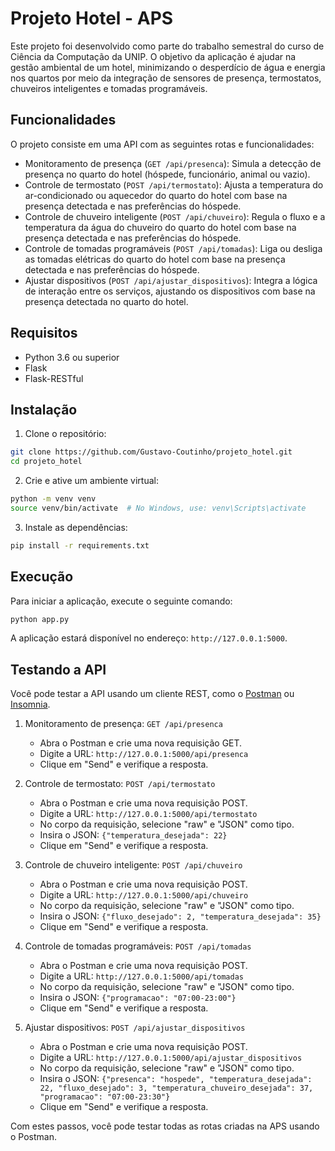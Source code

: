 # Projeto Hotel - APS

Este projeto foi desenvolvido como parte do trabalho semestral do curso de Ciência da Computação da UNIP. O objetivo da aplicação é ajudar na gestão ambiental de um hotel, minimizando o desperdício de água e energia nos quartos por meio da integração de sensores de presença, termostatos, chuveiros inteligentes e tomadas programáveis.

## Funcionalidades

O projeto consiste em uma API com as seguintes rotas e funcionalidades:

- Monitoramento de presença (`GET /api/presenca`): Simula a detecção de presença no quarto do hotel (hóspede, funcionário, animal ou vazio).
- Controle de termostato (`POST /api/termostato`): Ajusta a temperatura do ar-condicionado ou aquecedor do quarto do hotel com base na presença detectada e nas preferências do hóspede.
- Controle de chuveiro inteligente (`POST /api/chuveiro`): Regula o fluxo e a temperatura da água do chuveiro do quarto do hotel com base na presença detectada e nas preferências do hóspede.
- Controle de tomadas programáveis (`POST /api/tomadas`): Liga ou desliga as tomadas elétricas do quarto do hotel com base na presença detectada e nas preferências do hóspede.
- Ajustar dispositivos (`POST /api/ajustar_dispositivos`): Integra a lógica de interação entre os serviços, ajustando os dispositivos com base na presença detectada no quarto do hotel.

## Requisitos

- Python 3.6 ou superior
- Flask
- Flask-RESTful

## Instalação

1. Clone o repositório:

```bash
git clone https://github.com/Gustavo-Coutinho/projeto_hotel.git
cd projeto_hotel
```

2. Crie e ative um ambiente virtual:

```bash
python -m venv venv
source venv/bin/activate  # No Windows, use: venv\Scripts\activate
```

3. Instale as dependências:

```bash
pip install -r requirements.txt
```

## Execução

Para iniciar a aplicação, execute o seguinte comando:

```bash
python app.py
```

A aplicação estará disponível no endereço: `http://127.0.0.1:5000`.

## Testando a API

Você pode testar a API usando um cliente REST, como o [Postman](https://www.postman.com/downloads/) ou [Insomnia](https://insomnia.rest/download).

1. Monitoramento de presença: `GET /api/presenca`
   - Abra o Postman e crie uma nova requisição GET.
   - Digite a URL: `http://127.0.0.1:5000/api/presenca`
   - Clique em "Send" e verifique a resposta.

2. Controle de termostato: `POST /api/termostato`
   - Abra o Postman e crie uma nova requisição POST.
   - Digite a URL: `http://127.0.0.1:5000/api/termostato`
   - No corpo da requisição, selecione "raw" e "JSON" como tipo.
   - Insira o JSON: `{"temperatura_desejada": 22}`
   - Clique em "Send" e verifique a resposta.

3. Controle de chuveiro inteligente: `POST /api/chuveiro`
   - Abra o Postman e crie uma nova requisição POST.
   - Digite a URL: `http://127.0.0.1:5000/api/chuveiro`
   - No corpo da requisição, selecione "raw" e "JSON" como tipo.
   - Insira o JSON: `{"fluxo_desejado": 2, "temperatura_desejada": 35}`
   - Clique em "Send" e verifique a resposta.

4. Controle de tomadas programáveis: `POST /api/tomadas`
   - Abra o Postman e crie uma nova requisição POST.
   - Digite a URL: `http://127.0.0.1:5000/api/tomadas`
   - No corpo da requisição, selecione "raw" e "JSON" como tipo.
   - Insira o JSON: `{"programacao": "07:00-23:00"}`
   - Clique em "Send" e verifique a resposta.

5. Ajustar dispositivos: `POST /api/ajustar_dispositivos`
   - Abra o Postman e crie uma nova requisição POST.
   - Digite a URL: `http://127.0.0.1:5000/api/ajustar_dispositivos`
   - No corpo da requisição, selecione "raw" e "JSON" como tipo.
   - Insira o JSON: `{"presenca": "hospede", "temperatura_desejada": 22, "fluxo_desejado": 3, "temperatura_chuveiro_desejada": 37, "programacao": "07:00-23:30"}`
   - Clique em "Send" e verifique a resposta.

Com estes passos, você pode testar todas as rotas criadas na APS usando o Postman.

